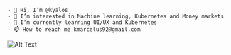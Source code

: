 ```
- 👋 Hi, I’m @kyalos
- 👀 I’m interested in Machine learning, Kubernetes and Money markets
- 🌱 I’m currently learning UI/UX and Kubernetes
- 📫 How to reach me kmarcelus92@gmail.com
```
<!---
kyalos/kyalos is a ✨ special ✨ repository because its `README.md` (this file) appears on your GitHub profile.
You can click the Preview link to take a look at your changes.
--->
![Alt Text](https://media.giphy.com/media/h1usHXc3P8XD5fVjB0/giphy-downsized-large.gif)
